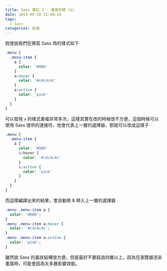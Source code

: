 ```yaml
---
title: Sass 筆記 2 - 連接符號 (&)
date: 2019-09-28 22:40:19
tags:
  - Sass
categories: 前端
---
```


假使說我們在撰寫 Sass 時的樣式如下

``` SCSS
.menu {
  .menu-item {
    a {
      color: '#000'
    }
    a:hover {
      color: '#c4c4c4c'
    }
    a:active {
      color: 'pink'
    }
  }
}
```

可以發現 `a` 的樣式重複非常多次，這樣其實在改的時候很不方便，這個時候可以使用 Sass 提供的連接符，他會代表上一層的選擇器，那就可以改成這樣子

``` SCSS
.menu {
  .menu-item {
    a {
      color: '#000'
      &:hover {
        color: '#c4c4c4c'
      }
      &:active {
        color: 'pink'
      }
    }
  }
}
```

而這樣編譯出來的結果，會自動將 & 帶入上一層的選擇器

``` CSS
.menu .menu-item a {
  color: '#000';
}
.menu .menu-item a:hover {
  color: '#c4c4c4c';
}
.menu .menu-item a:active {
  color: 'pink';
}
```

雖然說 Sass 的巢狀結構很方便，但是最好不要超過四層以上，因為在瀏覽器渲染畫面時，可能會因為太多層影響效能。